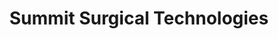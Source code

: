 ---
title: "Summit Surgical Technologies"
url: /aurora/summit-surgical-technologies/
shop: Sanitätshaus
---